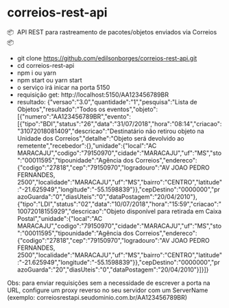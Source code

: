 # correios-rest-api

📦  API REST para rastreamento de pacotes/objetos enviados via Correios 📦

- git clone https://github.com/edilsonborges/correios-rest-api.git
- cd correios-rest-api
- npm i ou yarn
- npm start ou yarn start
- o serviço irá inicar na porta 5150
- requisição get: http://localhost:5150/AA123456789BR
- resultado: {"versao":"3.0","quantidade":"1","pesquisa":"Lista de Objetos","resultado":"Todos os eventos","objeto":[{"numero":"AA123456789BR","evento":[{"tipo":"BDI","status":"26","data":"31/07/2018","hora":"08:14","criacao":"31072018081409","descricao":"Destinatário não retirou objeto na Unidade dos Correios","detalhe":"Objeto será devolvido ao remetente","recebedor":{},"unidade":{"local":"AC MARACAJU","codigo":"79150970","cidade":"MARACAJU","uf":"MS","sto":"00011595","tipounidade":"Agência dos Correios","endereco":{"codigo":"27818","cep":"79150970","logradouro":"AV JOAO PEDRO FERNANDES, 2500","localidade":"MARACAJU","uf":"MS","bairro":"CENTRO","latitude":"-21.625949","longitude":"-55.1598839"}},"cepDestino":"0000000","prazoGuarda":"0","diasUteis":"0","dataPostagem":"20/04/2010"},{"tipo":"LDI","status":"02","data":"10/07/2018","hora":"15:59","criacao":"10072018155929","descricao":"Objeto disponível para retirada em Caixa Postal","unidade":{"local":"AC MARACAJU","codigo":"79150970","cidade":"MARACAJU","uf":"MS","sto":"00011595","tipounidade":"Agência dos Correios","endereco":{"codigo":"27818","cep":"79150970","logradouro":"AV JOAO PEDRO FERNANDES, 2500","localidade":"MARACAJU","uf":"MS","bairro":"CENTRO","latitude":"-21.625949","longitude":"-55.1598839"}},"cepDestino":"0000000","prazoGuarda":"20","diasUteis":"0","dataPostagem":"20/04/2010"}]}]}

Obs: para enviar requisições sem a necessidade de escrever a porta na URL, configure um proxy reverso no seu servidor com um ServerName (exemplo: correiosrestapi.seudominio.com.br/AA123456789BR)
